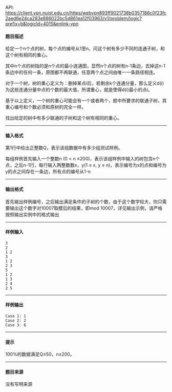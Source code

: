 API: https://client.vpn.nuist.edu.cn/https/webvpn893ff9021738b0357186c0f23fc2aed6e24ca283e886022bc5d861ea12f03963/v1/problem/logic?prefix=b&logicId=4015&enlink-vpn

#### 题目描述

给定一个n个点的树，每个点的编号从1至n，问这个树有多少不同的连通子树，和这个树有相同的重心。

其中n个点的树指的是n个点的最小连通图，显然n个点的树有n-1条边，去掉这n-1条边中的任何一条，原图都不再联通，任意两个点之间由唯一一条路径相连。

对于一个树，树的重心定义为：删掉某点i后，若剩余k个连通分量，那么定义d(i)为这些连通分量中点的个数的最大值，所谓重心，就是使得d(i)最小的点i。

基于以上定义，一个树的重心可能会有一个或者两个，题中所要求的联通子树，其重心编号和个数必须和原树的完全一样。

找出给定的树中有多少联通的子树和这个树有相同的重心。

---

#### 输入格式

第1行中给出正整数Q，表示该组数据中有多少组测试样例。

每组样例首先输入一个整数n (0 < n ≤200)，表示该组样例中输入的树包含n个点，之后n-1行，每行输入两整数数x，y(1 ≤ x, y ≤ n)，表示编号为x的点和编号为y的点之间存在一条边，所有点的编号从1-n

---

#### 输出格式

首先输出样例编号，之后输出满足条件的子树的个数，由于这个数字较大，你只需要输出这个数字对10007取模后的结果，即mod 10007，详见输出示例，请严格按照输出实例中的格式输出

---

#### 样例输入
```
3
2
1 2
3
1 2
2 3
5
1 2
1 3
2 4
2 5
```

---

#### 样例输出
```
Case 1: 1
Case 2: 2
Case 3: 6
```

---

#### 提示

100%的数据满足Q≤50，n≤200。

---

#### 题目来源

没有写明来源
